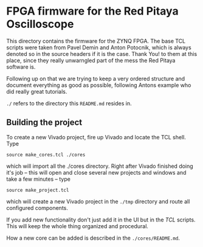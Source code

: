 # FPGA firmware for the Red Pitaya Oscilloscope

This directory contains the firmware for the ZYNQ FPGA.
The base TCL scripts were taken from Pavel Demin and Anton Potocnik, which is always denoted so in the source headers if it is the case. Thank You! to them at this place, since they really unwarngled part of the mess the Red Pitaya software is.

Following up on that we are trying to keep a very ordered structure and document everything as good as possible, following Antons example who did really great tutorials.

`./` refers to the directory this `README.md` resides in.

## Building the project

To create a new Vivado project, fire up Vivado and locate the TCL shell.
Type

```source make_cores.tcl ./cores```
  
which will import all the ./cores directory.
Right after Vivado finished doing it's job – this will open and close several new projects and windows and take a few minutes – type

```source make_project.tcl```
  
which will create a new Vivado project in the `./tmp` directory and route all configured components.

If you add new functionality don't just add it in the UI but in the _TCL_ scripts. This will keep the whole thing organized and procedural.

How a new core can be added is described in the `./cores/README.md`.

